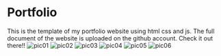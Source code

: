 # Portfolio
This is the template of my portfolio website using html css and js.
The full document of the website is uploaded on the github account. Check it out there!!
![pic01](https://github.com/amritapal30/Portfolio/assets/145271835/81509b58-86e8-4694-be14-ba7804fa8be9)
![pic02](https://github.com/amritapal30/Portfolio/assets/145271835/1e5d1a62-3fa6-431f-b987-9a0eec97eca8)
![pic03](https://github.com/amritapal30/Portfolio/assets/145271835/f1032431-f1d3-41f9-803f-ce3d45738a41)
![pic04](https://github.com/amritapal30/Portfolio/assets/145271835/c0b2f9bc-3c0e-4161-8b1d-1ec0bd8d0c0f)
![pic05](https://github.com/amritapal30/Portfolio/assets/145271835/219c0368-3996-45ac-a34d-a51879a7b979)
![pic06](https://github.com/amritapal30/Portfolio/assets/145271835/c7fada16-c5e2-41ff-932f-83efd724424b)

